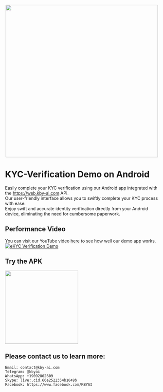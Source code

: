<p align="center">
  <a href="https://play.google.com/store/apps/dev?id=7086930298279250852" target="_blank">
    <img alt="" src="https://github-production-user-asset-6210df.s3.amazonaws.com/125717930/246971879-8ce757c3-90dc-438d-807f-3f3d29ddc064.png" width=500/>
  </a>  
</p>

# KYC-Verification Demo on Android
Easily complete your KYC verification using our Android app integrated with the https://web.kby-ai.com API. <br/>
Our user-friendly interface allows you to swiftly complete your KYC process with ease.<br/>
Enjoy swift and accurate identity verification directly from your Android device, eliminating the need for cumbersome paperwork. <br/>

## Performance Video

You can visit our YouTube video [here](https://www.youtube.com/shorts/RI_oHaYgTsQ) to see how well our demo app works.</br>
[![eKYC Verification Demo](https://img.youtube.com/vi/RI_oHaYgTsQ/0.jpg)](https://www.youtube.com/watch?v=RI_oHaYgTsQ)
## Try the APK

<img src="https://github.com/kby-ai/KYC-Verification-Demo-Android/assets/125717930/5f28dba4-fead-4527-81af-e72aea66b961" width=240/>

## Please contact us to learn more:
```
Email: contact@kby-ai.com
Telegram: @kbyai
WhatsApp: +19092802609
Skype: live:.cid.66e2522354b1049b
Facebook: https://www.facebook.com/KBYAI
```
